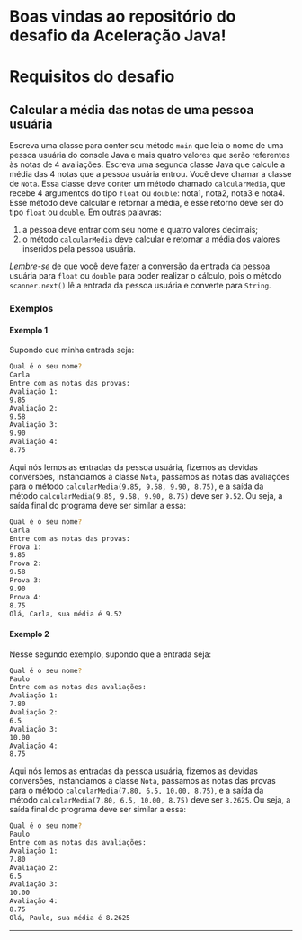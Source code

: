 # Boas vindas ao repositório do desafio da Aceleração Java!


# Requisitos do desafio

## Calcular a média das notas de uma pessoa usuária

Escreva uma classe para conter seu método `main` que leia o nome de uma pessoa usuária do console Java e mais quatro valores que serão referentes às notas de 4 avaliações. 
Escreva uma segunda classe Java que calcule a média das 4 notas que a pessoa usuária entrou. Você deve chamar a classe de `Nota`. Essa classe deve conter um método chamado `calcularMedia`, que recebe 4 argumentos do tipo `float` ou `double`: nota1, nota2, nota3 e nota4. Esse método deve calcular e retornar a média, e esse retorno deve ser do tipo `float` ou `double`. Em outras palavras:

1. a pessoa deve entrar com seu nome e quatro valores decimais;
2. o método `calcularMedia` deve calcular e retornar a média dos valores inseridos pela pessoa usuária.

*Lembre-se* de que você deve fazer a conversão da entrada da pessoa usuária para `float` ou `double` para poder realizar o cálculo, pois o método `scanner.next()` lê a entrada da pessoa usuária e converte para `String`.

### Exemplos

#### Exemplo 1
Supondo que minha entrada seja:
```bash
Qual é o seu nome?
Carla
Entre com as notas das provas:
Avaliação 1:
9.85
Avaliação 2:
9.58
Avaliação 3:
9.90
Avaliação 4:
8.75
```
Aqui nós lemos as entradas da pessoa usuária, fizemos as devidas conversões, instanciamos a classe `Nota`, passamos as notas das avaliações para o método `calcularMedia(9.85, 9.58, 9.90, 8.75)`, e a saída da método `calcularMedia(9.85, 9.58, 9.90, 8.75)` deve ser `9.52`. Ou seja, a saída final do programa deve ser similar a essa:
```bash
Qual é o seu nome?
Carla
Entre com as notas das provas:
Prova 1:
9.85
Prova 2:
9.58
Prova 3:
9.90
Prova 4:
8.75
Olá, Carla, sua média é 9.52
```

#### Exemplo 2
Nesse segundo exemplo, supondo que a entrada seja:
```bash
Qual é o seu nome?
Paulo
Entre com as notas das avaliações:
Avaliação 1:
7.80
Avaliação 2:
6.5
Avaliação 3:
10.00
Avaliação 4:
8.75
```
Aqui nós lemos as entradas da pessoa usuária, fizemos as devidas conversões, instanciamos a classe `Nota`, passamos as notas das provas para o método `calcularMedia(7.80, 6.5, 10.00, 8.75)`, e a saída da método `calcularMedia(7.80, 6.5, 10.00, 8.75)` deve ser `8.2625`. Ou seja, a saída final do programa deve ser similar a essa:
```bash
Qual é o seu nome?
Paulo
Entre com as notas das avaliações:
Avaliação 1:
7.80
Avaliação 2:
6.5
Avaliação 3:
10.00
Avaliação 4:
8.75
Olá, Paulo, sua média é 8.2625
```


---
